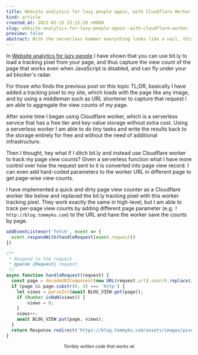 ```yaml
---
title: Website analytics for lazy people again, with Cloudflare Worker
kind: article
created_at: 2021-01-15 23:15:28 +0800
slug: website-analytics-for-lazy-people-again--with-cloudflare-worker
preview: false
abstract: With the serverless hammer everything looks like a nail, this time with page-wise view counts
---
```


In [Website analytics for lazy people](/blog/website-analytics-for-lazy-people) I have shown that you can use bit.ly to load a tracking pixel from your page, and thus capture the view count of the page that works even when JavaScript is disabled, and can fly under your ad blocker's radar.

For those who finds the previous post on this topic TL;DR, basically I have added a tracking pixel to my site, which loads with the page like any image, and by using a middleman such as URL shortener to capture that request I am able to aggregate the view counts of my page.

After some time I began using Cloudflare worker, which is a serverless service that has a free tier and key-value storage without extra cost. Using a serverless worker I am able to do tiny tasks and write the results back to the storage entirely for free and without the need of additional infrastructure.

Then I thought, hey what if I ditch bit.ly and instead use Cloudflare worker to track my page view counts? Given a serverless function what I have more control over how the request sent to it is converted into page view record. I can even add hard-coded parameters to the worker URL in different page to get page-wise view counts.

I have implemented a quick and dirty page view counter as a Cloudflare worker like below and replaced the bit.ly tracking pixel with this worker tracking pixel. They work exactly the same in high-level, but I am able to track per-page view counts by adding different page parameter (e.g. `?http://blog.tommyku.com`) to the URL and have the worker save the counts by page.

~~~javascript
addEventListener('fetch', event => {
  event.respondWith(handleRequest(event.request))
})

/**
 * Respond to the request
 * @param {Request} request
 */
async function handleRequest(request) {
  const page = decodeURIComponent(new URL(request.url).search.replace(/^\?/, ''));
  if (page && page.substr(0, 4) === 'http') {
    let views = parseInt(await BLOG_VIEW.get(page));
    if (Number.isNaN(views)) {
        views = 0;
    }
    views++;
    await BLOG_VIEW.put(page, views);
  }
  return Response.redirect('https://blog.tommyku.com/assets/images/pixel.png', 301);
}
~~~
<small><center><i>Terribly written code that works ok</i></center></small>
